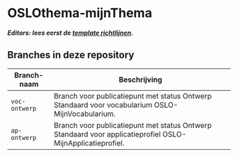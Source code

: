 # OSLOthema-mijnThema

**_Editors: lees eerst de [template richtlijnen](GUIDEME.md)._**

## Branches in deze repository

| Branch-naam | Beschrijving |
| ----------- | ------------ |
| `voc-ontwerp` | Branch voor publicatiepunt met status Ontwerp Standaard voor vocabularium OSLO-MijnVocabularium. |
| `ap-ontwerp` | Branch voor publicatiepunt met status Ontwerp Standaard voor applicatieprofiel OSLO-MijnApplicatieprofiel. |
